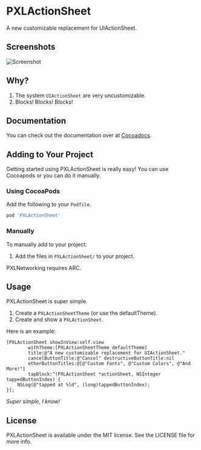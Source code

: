 PXLActionSheet
==============

A new customizable replacement for UIActionSheet.

## Screenshots

![Screenshot](https://github.com/jasonsilberman/PXLActionSheet/blob/master/screenshot.png)

## Why?
1. The system `UIActionSheet` are very uncustomizable.
2. Blocks! Blocks! Blocks!

## Documentation
You can check out the documentation over at [Cocoadocs](http://cocoadocs.org/docsets/PXLActionSheet/).

## Adding to Your Project
Getting started using PXLActionSheet is really easy! You can use Cocoapods or you can do it manually.

### Using CocoaPods
Add the following to your `Podfile`.

```ruby
pod 'PXLActionSheet'
```

### Manually
To manually add to your project:

1. Add the files in `PXLActionSheet/` to your project.

PXLNetworking requires ARC.

## Usage
PXLActionSheet is super simple.

1. Create a `PXLActionSheetTheme` (or use the defaultTheme).
2. Create and show a `PXLActionSheet`.

Here is an example:

```objc
[PXLActionSheet showInView:self.view
		withTheme:[PXLActionSheetTheme defaultTheme]
		title:@"A new customizable replacement for UIActionSheet."
		cancelButtonTitle:@"Cancel" destructiveButtonTitle:nil
		otherButtonTitles:@[@"Custom Fonts", @"Custom Colors", @"And More!"]
		tapBlock:^(PXLActionSheet *actionSheet, NSInteger tappedButtonIndex) {
	NSLog(@"tapped at %ld", (long)tappedButtonIndex);
}];
```

*Super simple, I know!*

## License
PXLActionSheet is available under the MIT license. See the LICENSE file for more info.
